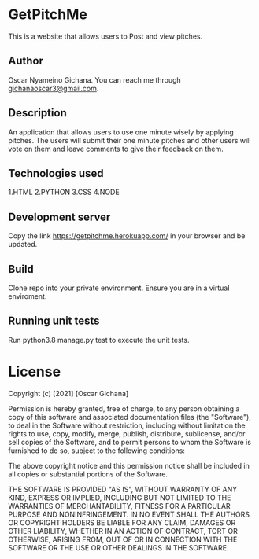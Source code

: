 # GetPitchMe

This is a website that allows users to Post and view pitches.

## Author

Oscar Nyameino Gichana. You can reach me through gichanaoscar3@gmail.com.

## Description

An application that allows users to use one minute wisely by applying pitches. The users will submit their one minute pitches and other users will vote on them and leave comments to give their feedback on them.

## Technologies used

1.HTML 2.PYTHON 3.CSS 4.NODE


## Development server

Copy the link https://getpitchme.herokuapp.com/ in your browser and be updated.


## Build

Clone repo into your private environment. Ensure you are in a virtual enviroment.

## Running unit tests

Run python3.8 manage.py test to execute the unit tests.




# License

Copyright (c) [2021] [Oscar Gichana]

Permission is hereby granted, free of charge, to any person obtaining a copy of this software and associated documentation files (the "Software"), to deal in the Software without restriction, including without limitation the rights to use, copy, modify, merge, publish, distribute, sublicense, and/or sell copies of the Software, and to permit persons to whom the Software is furnished to do so, subject to the following conditions:

The above copyright notice and this permission notice shall be included in all copies or substantial portions of the Software.

THE SOFTWARE IS PROVIDED "AS IS", WITHOUT WARRANTY OF ANY KIND, EXPRESS OR IMPLIED, INCLUDING BUT NOT LIMITED TO THE WARRANTIES OF MERCHANTABILITY, FITNESS FOR A PARTICULAR PURPOSE AND NONINFRINGEMENT. IN NO EVENT SHALL THE AUTHORS OR COPYRIGHT HOLDERS BE LIABLE FOR ANY CLAIM, DAMAGES OR OTHER LIABILITY, WHETHER IN AN ACTION OF CONTRACT, TORT OR OTHERWISE, ARISING FROM, OUT OF OR IN CONNECTION WITH THE SOFTWARE OR THE USE OR OTHER DEALINGS IN THE SOFTWARE.

